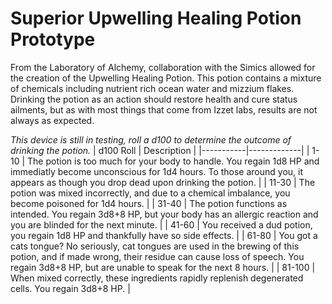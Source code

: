 # Superior Upwelling Healing Potion Prototype

From the Laboratory of Alchemy, collaboration with the Simics allowed for the creation of the Upwelling Healing Potion. This potion contains a mixture of chemicals including nutrient rich ocean water and mizzium flakes. Drinking the potion as an action should restore health and cure status ailments, but as with most things that come from Izzet labs, results are not always as expected.

*This device is still in testing, roll a d100 to determine the outcome of drinking the potion.*
| d100 Roll | Description |
|-----------|-------------|
| 1-10 | The potion is too much for your body to handle. You regain 1d8 HP and immediatly become unconscious for 1d4 hours. To those around you, it appears as though you drop dead upon drinking the potion. |
| 11-30 | The potion was mixed incorrectly, and due to a chemical imbalance, you become poisoned for 1d4 hours. |
| 31-40 | The potion functions as intended. You regain 3d8+8 HP, but your body has an allergic reaction and you are blinded for the next minute. |
| 41-60 | You received a dud potion, you regain 1d8 HP and thankfully have so side effects. |
| 61-80 | You got a cats tongue? No seriously, cat tongues are used in the brewing of this potion, and if made wrong, their residue can cause loss of speech. You regain 3d8+8 HP, but are unable to speak for the next 8 hours. |
| 81-100 | When mixed correctly, these ingredients rapidly replenish degenerated cells. You regain 3d8+8 HP. |
